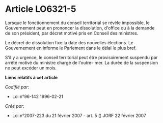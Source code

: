 # Article LO6321-5

Lorsque le fonctionnement du conseil territorial se révèle impossible, le Gouvernement peut en prononcer la dissolution,
d'office ou à la demande de son président, par décret motivé pris en Conseil des ministres.

Le décret de dissolution fixe la date des nouvelles élections. Le Gouvernement en informe le Parlement dans le délai le plus
bref.

S'il y a urgence, le conseil territorial peut être provisoirement suspendu par arrêté motivé du ministre chargé de l'outre-
mer. La durée de la suspension ne peut excéder un mois.

**Liens relatifs à cet article**

_Codifié par_:

  - Loi n°96-142 1996-02-21

_Créé par_:

  - Loi n°2007-223 du 21 février 2007 - art. 5 () JORF 22 février 2007
